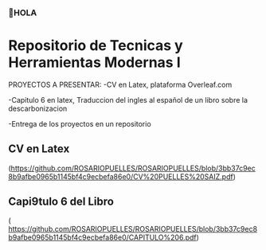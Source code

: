 ### 👋HOLA

# Repositorio de Tecnicas y Herramientas Modernas I

PROYECTOS A PRESENTAR:
-CV en Latex, plataforma Overleaf.com

-Capitulo 6 en latex, Traduccion del ingles al español de un libro sobre la descarbonizacion

-Entrega de los proyectos en un repositorio


## CV en Latex
(https://github.com/ROSARIOPUELLES/ROSARIOPUELLES/blob/3bb37c9ec8b9afbe0965b1145bf4c9ecbefa86e0/CV%20PUELLES%20SAIZ.pdf)


## Capi9tulo 6 del Libro
( https://github.com/ROSARIOPUELLES/ROSARIOPUELLES/blob/3bb37c9ec8b9afbe0965b1145bf4c9ecbefa86e0/CAPITULO%206.pdf) 
